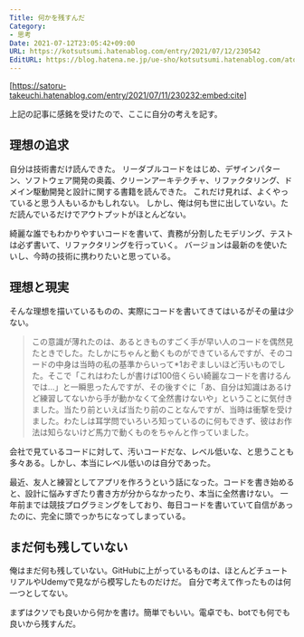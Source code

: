 ```yaml
---
Title: 何かを残すんだ
Category:
- 思考
Date: 2021-07-12T23:05:42+09:00
URL: https://kotsutsumi.hatenablog.com/entry/2021/07/12/230542
EditURL: https://blog.hatena.ne.jp/ue-sho/kotsutsumi.hatenablog.com/atom/entry/26006613786177268
---
```


[https://satoru-takeuchi.hatenablog.com/entry/2021/07/11/230232:embed:cite]

上記の記事に感銘を受けたので、ここに自分の考えを記す。


## 理想の追求

自分は技術書だけ読んできた。
リーダブルコードをはじめ、デザインパターン、ソフトウェア開発の奥義、クリーンアーキテクチャ、リファクタリング、ドメイン駆動開発と設計に関する書籍を読んできた。
これだけ見れば、よくやっていると思う人もいるかもしれない。
しかし、俺は何も世に出していない。ただ読んでいるだけでアウトプットがほとんどない。

綺麗な誰でもわかりやすいコードを書いて、責務が分割したモデリング、テストは必ず書いて、リファクタリングを行っていく。
バージョンは最新のを使いたいし、今時の技術に携わりたいと思っている。

##  理想と現実

そんな理想を描いているものの、実際にコードを書いてきてはいるがその量は少ない。

> この意識が薄れたのは、あるときものすごく手が早い人のコードを偶然見たときでした。たしかにちゃんと動くものができているんですが、そのコードの中身は当時の私の基準からいって*1おぞましいほど汚いものでした。そこで「これはわたしが書けば100倍くらい綺麗なコードを書けるんでは…」と一瞬思ったんですが、その後すぐに「あ、自分は知識はあるけど練習してないから手が動かなくて全然書けないや」ということに気付きました。当たり前といえば当たり前のことなんですが、当時は衝撃を受けました。わたしは耳学問でいろいろ知っているのに何もできず、彼はお作法は知らないけど馬力で動くものをちゃんと作っていました。

会社で見ているコードに対して、汚いコードだな、レベル低いな、と思うことも多々ある。しかし、本当にレベル低いのは自分であった。

最近、友人と練習としてアプリを作ろうという話になった。コードを書き始めると、設計に悩みすぎたり書き方が分からなかったり、本当に全然書けない。
一年前までは競技プログラミングをしており、毎日コードを書いていて自信があったのに、完全に頭でっかちになってしまっている。

## まだ何も残していない

俺はまだ何も残していない。GitHubに上がっているものは、ほとんどチュートリアルやUdemyで見ながら模写したものだけだ。
自分で考えて作ったものは何一つとしてない。

まずはクソでも良いから何かを書け。簡単でもいい。電卓でも、botでも何でも良いから残すんだ。
